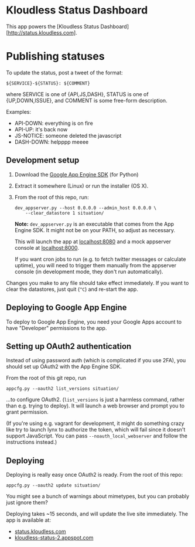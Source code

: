 # Kloudless Status Dashboard

This app powers the [Kloudless Status Dashboard][http://status.kloudless.com].

# Publishing statuses

To update the status, post a tweet of the format:

    ${SERVICE}-${STATUS}: ${COMMENT}

where SERVICE is one of {API,JS,DASH}, STATUS is one of {UP,DOWN,ISSUE}, and
COMMENT is some free-form description.

Examples:

* API-DOWN: everything is on fire
* API-UP: it's back now
* JS-NOTICE: someone deleted the javascript
* DASH-DOWN: helpppp meeee

## Development setup

1. Download the [Google App Engine
   SDK](https://cloud.google.com/appengine/downloads) (for Python)
2. Extract it somewhere (Linux) or run the installer (OS X).
3. From the root of this repo, run:

       dev_appserver.py --host 0.0.0.0 --admin_host 0.0.0.0 \
           --clear_datastore 1 situation/

   **Note:** `dev_appserver.py` is an executable that comes from the App Engine
   SDK. It might not be on your PATH, so adjust as necessary.

   This will launch the app at [localhost:8080](http://localhost:8080/) and a
   mock appserver console at [localhost:8000](http://localhost:8000/).

   If you want cron jobs to run (e.g. to fetch twitter messages or calculate
   uptime), you will need to trigger them manually from the appserver console
   (in development mode, they don't run automatically).

Changes you make to any file should take effect immediately. If you want to
clear the datastores, just quit (`^C`) and re-start the app.

## Deploying to Google App Engine

To deploy to Google App Engine, you need your Google Apps account to have
"Developer" permissions to the app.

## Setting up OAuth2 authentication

Instead of using password auth (which is complicated if you use 2FA), you
should set up OAuth2 with the App Engine SDK.

From the root of this git repo, run

    appcfg.py --oauth2 list_versions situation/

...to configure OAuth2. (`list_versions` is just a harmless command, rather
than e.g. trying to deploy). It will launch a web browser and prompt you to
grant permission.

(If you're using e.g. vagrant for development, it might do something crazy like
try to launch lynx to authorize the token, which will fail since it doesn't
support JavaScript. You can pass `--noauth_local_webserver` and follow the
instructions instead.)

## Deploying

Deploying is really easy once OAuth2 is ready. From the root of this repo:

    appcfg.py --oauth2 update situation/

You might see a bunch of warnings about mimetypes, but you can probably just
ignore them?

Deploying takes ~15 seconds, and will update the live site immediately. The app
is available at:

* [status.kloudless.com](http://status.kloudless.com/)
* [kloudless-status-2.appspot.com](http://kloudless-status-2.appspot.com)
